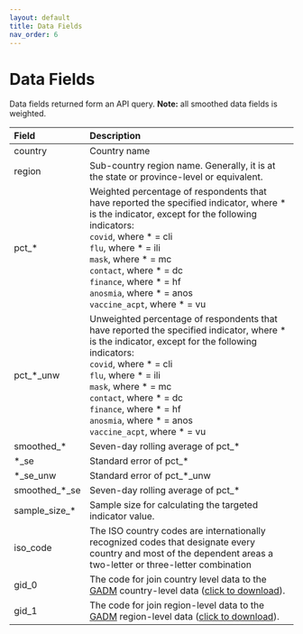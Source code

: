 ```yaml
---
layout: default
title: Data Fields
nav_order: 6
---
```


# Data Fields

Data fields returned form an API query.
**Note:** all smoothed data fields is weighted. 

| Field              | Description          |
|:-------------------|:---------------------|
| country            | Country name         |
| region             | Sub-country region name. Generally, it is at the state or province-level or equivalent.        |
| pct\_*             | Weighted percentage of respondents that have reported the specified indicator, where \* is the indicator, except for the following indicators:<br />`covid`, where \* = cli<br />`flu`, where \* = ili<br />`mask`, where \* = mc<br />`contact`, where \* = dc<br />`finance`, where \* = hf<br />`anosmia`, where \* = anos<br />`vaccine_acpt`, where \* = vu        |
| pct\_\*\_unw       | Unweighted percentage of respondents that have reported the specified indicator, where \* is the indicator, except for the following indicators:<br />`covid`, where \* = cli<br />`flu`, where \* = ili<br />`mask`, where \* = mc<br />`contact`, where \* = dc<br />`finance`, where \* = hf<br />`anosmia`, where \* = anos<br />`vaccine_acpt`, where \* = vu         |
| smoothed\_\*       | Seven-day rolling average of pct\_\*         |
| \*\_se             | Standard error of pct\_\*                    |
| \*\_se\_unw        | Standard error of pct\_\*\_unw               |
| smoothed\_\*\_se   | Seven-day rolling average of pct\_\*         |
| sample\_size\_\*   | Sample size for calculating the targeted indicator value.         |
| iso\_code          | The ISO country codes are internationally recognized codes that designate every country and most of the dependent areas a two-letter or three-letter combination        |
| gid\_0             | The code for join country level data to the [GADM](https://gadm.org) country-level data ([click to download](https://biogeo.ucdavis.edu/data/gadm3.6/gadm36_shp.zip)).         |
| gid\_1             | The code for join region-level data to the [GADM](https://gadm.org) region-level data ([click to download](https://biogeo.ucdavis.edu/data/gadm3.6/gadm36_levels_shp.zip)).       |
